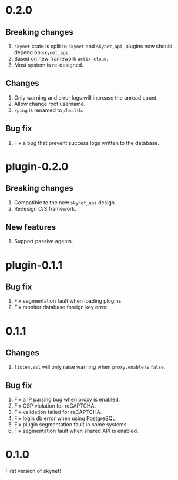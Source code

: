 # 0.2.0
## Breaking changes
1. `skynet` crate is split to `skynet` and `skynet_api`, plugins now should depend on `skynet_api`.
2. Based on new framework `actix-cloud`.
3. Most system is re-designed.

## Changes
1. Only warning and error logs will increase the unread count.
2. Allow change root username.
3. `/ping` is renamed to `/health`.

## Bug fix
1. Fix a bug that prevent success logs written to the database.

# plugin-0.2.0
## Breaking changes
1. Compatible to the new `skynet_api` design.
2. Redesign C/S framework.

## New features
1. Support passive agents.

# plugin-0.1.1
## Bug fix
1. Fix segmentation fault when loading plugins.
2. Fix monitor database foreign key error.

# 0.1.1
## Changes
1. `listen.ssl` will only raise warning when `proxy.enable` is `false`.

## Bug fix
1. Fix a IP parsing bug when proxy is enabled.
2. Fix CSP violation for reCAPTCHA.
3. Fix validation failed for reCAPTCHA.
4. Fix login db error when using PostgreSQL.
5. Fix plugin segmentation fault in some systems.
6. Fix segmentation fault when shared API is enabled.

# 0.1.0
First version of skynet!